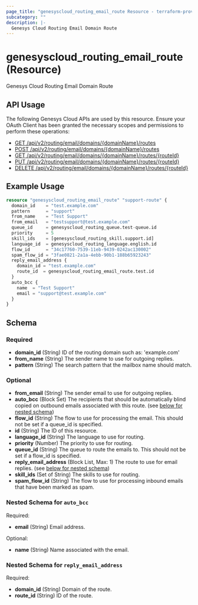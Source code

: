 ```yaml
---
page_title: "genesyscloud_routing_email_route Resource - terraform-provider-genesyscloud"
subcategory: ""
description: |-
  Genesys Cloud Routing Email Domain Route
---
```

# genesyscloud_routing_email_route (Resource)

Genesys Cloud Routing Email Domain Route

## API Usage
The following Genesys Cloud APIs are used by this resource. Ensure your OAuth Client has been granted the necessary scopes and permissions to perform these operations:

* [GET /api/v2/routing/email/domains/{domainName}/routes](https://developer.mypurecloud.com/api/rest/v2/routing/#get-api-v2-routing-email-domains--domainName--routes)
* [POST /api/v2/routing/email/domains/{domainName}/routes](https://developer.mypurecloud.com/api/rest/v2/routing/#post-api-v2-routing-email-domains--domainName--routes)
* [GET /api/v2/routing/email/domains/{domainName}/routes/{routeId}](https://developer.mypurecloud.com/api/rest/v2/routing/#get-api-v2-routing-email-domains--domainName--routes--routeId-)
* [PUT /api/v2/routing/email/domains/{domainName}/routes/{routeId}](https://developer.mypurecloud.com/api/rest/v2/routing/#put-api-v2-routing-email-domains--domainName--routes--routeId-)
* [DELETE /api/v2/routing/email/domains/{domainName}/routes/{routeId}](https://developer.mypurecloud.com/api/rest/v2/routing/#delete-api-v2-routing-email-domains--domainName--routes--routeId-)

## Example Usage

```terraform
resource "genesyscloud_routing_email_route" "support-route" {
  domain_id    = "test.example.com"
  pattern      = "support"
  from_name    = "Test Support"
  from_email   = "testsupport@test.example.com"
  queue_id     = genesyscloud_routing_queue.test-queue.id
  priority     = 5
  skill_ids    = [genesyscloud_routing_skill.support.id]
  language_id  = genesyscloud_routing_language.english.id
  flow_id      = "34c17760-7539-11eb-9439-0242ac130002"
  spam_flow_id = "3fae0821-2a1a-4ebb-90b1-188b65923243"
  reply_email_address {
    domain_id = "test.example.com"
    route_id  = genesyscloud_routing_email_route.test.id
  }
  auto_bcc {
    name  = "Test Support"
    email = "support@test.example.com"
  }
}
```

<!-- schema generated by tfplugindocs -->
## Schema

### Required

- **domain_id** (String) ID of the routing domain such as: 'example.com'
- **from_name** (String) The sender name to use for outgoing replies.
- **pattern** (String) The search pattern that the mailbox name should match.

### Optional

- **from_email** (String) The sender email to use for outgoing replies.
- **auto_bcc** (Block Set) The recipients that should be automatically blind copied on outbound emails associated with this route. (see [below for nested schema](#nestedblock--auto_bcc))
- **flow_id** (String) The flow to use for processing the email. This should not be set if a queue_id is specified.
- **id** (String) The ID of this resource.
- **language_id** (String) The language to use for routing.
- **priority** (Number) The priority to use for routing.
- **queue_id** (String) The queue to route the emails to. This should not be set if a flow_id is specified.
- **reply_email_address** (Block List, Max: 1) The route to use for email replies. (see [below for nested schema](#nestedblock--reply_email_address))
- **skill_ids** (Set of String) The skills to use for routing.
- **spam_flow_id** (String) The flow to use for processing inbound emails that have been marked as spam.

<a id="nestedblock--auto_bcc"></a>
### Nested Schema for `auto_bcc`

Required:

- **email** (String) Email address.

Optional:

- **name** (String) Name associated with the email.


<a id="nestedblock--reply_email_address"></a>
### Nested Schema for `reply_email_address`

Required:

- **domain_id** (String) Domain of the route.
- **route_id** (String) ID of the route.

